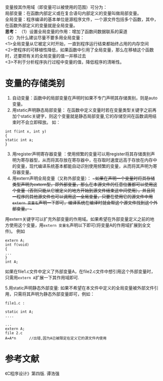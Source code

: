 变量按其作用域（即变量可以被使用的范围）可分为：   
局部变量：在函数内部定义或在复合语句内部定义的变量叫做局部变量。   
全局变量：程序编译的基本单位是源程序文件，一个源文件包括多个函数，其中，在函数外部定义的变量就是全局变量。       
**思考：**
（1）设置全局变量的作用：增加了函数间数据联系的渠道   
（2）为什么建议尽量不要多用全局变量：    
<1>全局变量从它被定义时开始，一直到程序运行结束都始终占用的内存空间    
<2>使程序的可移植性降低，如果函数中引用了全局变量，那么在移植这个函数时，还要把有关的全局变量的值一并移过去   
<3>不利于分析程序执行过程中变量的值，降低程序的清晰性。
# 变量的存储类别
1. 自动变量：函数中的局部变量在声明时如果不专门声明其存储类别，则是auto变量。
2. 用static声明静态局部变量： 在函数中定义变量时若在变量类型关键字之前再加个static关键字，则这个变量就是静态局部变量,它的存储空间在函数调用结束时不会立即释放。
如：
```
int f(int x, int y)
{
static int a;
}
```
3. 用register声明寄存器变量 ：使用频繁的变量可以用register将其存储类别声明为寄存器型，从而将其存放在寄存器中，在存取时速度远高于存放在内存中的变量，现代编译系统基本都能自动识别使用频繁的变量，从而将其声明为寄存器变量。
4. 用extern声明全局变量（又称外部变量）： ~~~如果在声明一个变量时将其存储类型声明为extern型，即外部变量，那么在本源文件的任意位置都可以使用这个变量（否则只能从它被定义的地方开始到源文件结束这中间使用），并且同一程序的其他源文件也可以调用这一全局变量，只要在使用它的源文件中用`extern 变量名`声明一下即可，编译系统在编译时就会帮这个源文件找到这个外部变量。~~~

用extern关键字可以扩充外部变量的作用域。如果希望在外部变量定义之前的地方使用这个变量，用`extern 变量名`声明以下即可(将变量A的作用域扩展到全文件)。
例如 

```
extern A;
int f(void)
{
...
}
int A;

```
如果在file1.c文件中定义了外部变量A，在file2.c文件中想引用这个外部变量时，只需用`extern A`扩展一下其作用域即可.

5.用static声明静态外部变量: 如果不希望在本文件中定义的全局变量被外部文件引用，只需将其声明为静态外部变量即可，例如：
```
file1.c :

static int A;
....

```
```
...
extern A;
file 2.c
A=A*n      //出错,因为A已被限定在定义它的源文件内使用
```


# 参考文献
《C程序设计》第四版.  谭浩强